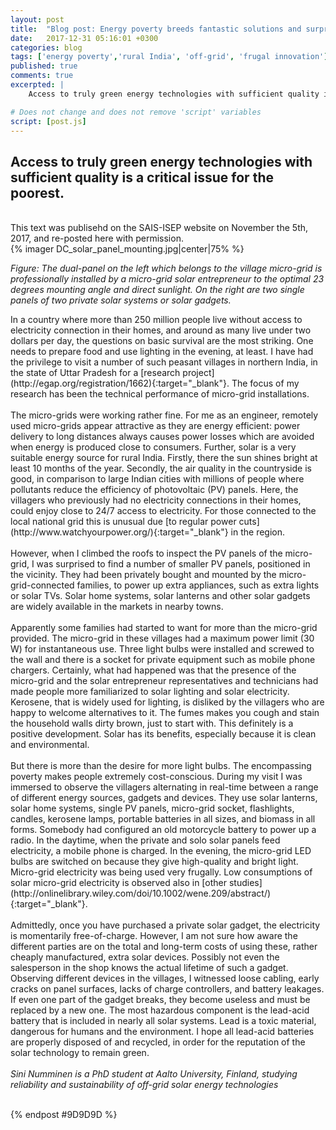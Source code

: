 ```yaml
---
layout: post
title:  "Blog post: Energy poverty breeds fantastic solutions and surprising behaviours"
date:   2017-12-31 05:16:01 +0300 
categories: blog
tags: ['energy poverty','rural India', 'off-grid', 'frugal innovation']
published: true
comments: true 
excerpted: |
    Access to truly green energy technologies with sufficient quality is a critical issue for the poorest. This text was publisehd on the SAIS-ISEP website on November the 5th, 2017.

# Does not change and does not remove 'script' variables
script: [post.js]
---
```

<h2>Access to truly green energy technologies with sufficient quality is a critical issue for the poorest.</h2>
<br>
This text was publisehd on the SAIS-ISEP website on November the 5th, 2017, and re-posted here with permission.
<br>
{% imager DC_solar_panel_mounting.jpg|center|75% %}
<div style="clear:both;"></div>

<i>Figure: The dual-panel on the left which belongs to the village micro-grid is professionally installed by a micro-grid solar entrepreneur to the optimal 23 degrees mounting angle and direct sunlight. On the right are two single panels of two private solar systems or solar gadgets.</i>
<br>

<div style="clear:both;">
In a country where more than 250 million people live without access to electricity connection in their homes, and around as many live under two dollars per day, the questions on basic survival are the most striking. One needs to prepare food and use lighting in the evening, at least. I have had the privilege to visit a number of such peasant villages in northern India, in the state of Uttar Pradesh for a [research project](http://egap.org/registration/1662){:target="_blank"}. The focus of my research has been the technical performance of micro-grid installations.
</div>
<br>
<div style="clear:both;">
The micro-grids were working rather fine. For me as an engineer, remotely used micro-grids appear attractive as they are energy efficient: power delivery to long distances always causes power losses which are avoided when energy is produced close to consumers. Further, solar is a very suitable energy source for rural India. Firstly, there the sun shines bright at least 10 months of the year. Secondly, the air quality in the countryside is good, in comparison to large Indian cities with millions of people where pollutants reduce the efficiency of photovoltaic (PV) panels. Here, the villagers who previously had no electricity connections in their homes, could enjoy close to 24/7 access to electricity. For those connected to the local national grid this is unusual due [to regular power cuts](http://www.watchyourpower.org/){:target="_blank"} in the region.
</div>
<br>
<div style="clear:both;">
However, when I climbed the roofs to inspect the PV panels of the micro-grid, I was surprised to find a number of smaller PV panels, positioned in the vicinity. They had been privately bought and mounted by the micro-grid-connected families, to power up extra appliances, such as extra lights or solar TVs. Solar home systems, solar lanterns and other solar gadgets are widely available in the markets in nearby towns.
</div>
<br>
<div style="clear:both;">
Apparently some families had started to want for more than the micro-grid provided. The micro-grid in these villages had a maximum power limit (30 W) for instantaneous use. Three light bulbs were installed and screwed to the wall and there is a socket for private equipment such as mobile phone chargers. Certainly, what had happened was that the presence of the micro-grid and the solar entrepreneur representatives and technicians had made people more familiarized to solar lighting and solar electricity. Kerosene, that is widely used for lighting, is disliked by the villagers who are happy to welcome alternatives to it. The fumes makes you cough and stain the household walls dirty brown, just to start with. This definitely is a positive development. Solar has its benefits, especially because it is clean and environmental.
</div>
<br>
<div style="clear:both;">
But there is more than the desire for more light bulbs. The encompassing poverty makes people extremely cost-conscious. During my visit I was immersed to observe the villagers alternating in real-time between a range of different energy sources, gadgets and devices. They use solar lanterns, solar home systems, single PV panels, micro-grid socket, flashlights, candles, kerosene lamps, portable batteries in all sizes, and biomass in all forms. Somebody had configured an old motorcycle battery to power up a radio. In the daytime, when the private and solo solar panels feed electricity, a mobile phone is charged. In the evening, the micro-grid LED bulbs are switched on because they give high-quality and bright light. Micro-grid electricity was being used very frugally. Low consumptions of solar micro-grid electricity is observed also in [other studies](http://onlinelibrary.wiley.com/doi/10.1002/wene.209/abstract/){:target="_blank"}.
</div>
<br>
<div style="clear:both;">
Admittedly, once you have purchased a private solar gadget, the electricity is momentarily free-of-charge. However, I am not sure how aware the different parties are on the total and long-term costs of using these, rather cheaply manufactured, extra solar devices. Possibly not even the salesperson in the shop knows the actual lifetime of such a gadget. Observing different devices in the villages, I witnessed loose cabling, early cracks on panel surfaces, lacks of charge controllers, and battery leakages.  If even one part of the gadget breaks, they become useless and must be replaced by a new one. The most hazardous component is the lead-acid battery that is included in nearly all solar systems. Lead is a toxic material, dangerous for humans and the environment. I hope all lead-acid batteries are properly disposed of and recycled, in order for the reputation of the solar technology to remain green.
</div>
<br>
<div style="clear:both;">
<i>Sini Numminen is a PhD student at Aalto University, Finland, studying reliability and sustainability of off-grid solar energy technologies</i>
</div>
<br>


{% endpost #9D9D9D %}



